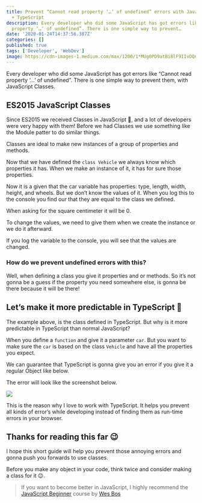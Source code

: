 ```yaml
---
title: Prevent “Cannot read property ‘…’ of undefined” errors with JavaScript Classes
  + TypeScript
description: Every developer who did some JavaScript has got errors like “Cannot read
  property ‘…’ of undefined”. There is one simple way to prevent…
date: '2020-01-24T14:37:56.387Z'
categories: []
published: true
tags: ['Developer', 'WebDev']
image: https://cdn-images-1.medium.com/max/1200/1*MUg0PD9atBi8lF9IIvDQnA.png
---
```



Every developer who did some JavaScript has got errors like “Cannot read property ‘…’ of undefined”. There is one simple way to prevent them, with JavaScript Classes.

## ES2015 JavaScript Classes

Since ES2015 we received Classes in JavaScript 🙌, and a lot of developers were very happy with them! Before we had Classes we use something like the Module patter to do similar things.

Classes are ideal to make new instances of a group of properties and methods.

Now that we have defined the `class Vehicle` we always know which properties it has. When we make an instance of it, it has for sure those properties.

Now it is a given that the car variable has properties: type, length, width, height, and wheels. But we don’t know the values of it. When you log this to the console you find our that they are equal to the class we defined.

When asking for the square centimeter it will be 0.

To change the values, we need to give them when we create the instance or we do it afterward.

If you log the variable to the console, you will see that the values are changed.

### How do we prevent undefined errors with this?

Well, when defining a class you give it properties and or methods. So it’s not gonna be a guess if the property you need somewhere else, is gonna be there because it will be there!

## Let’s make it more predictable in TypeScript 🙌

The example above, is the class defined in TypeScript. But why is it more predictable in TypeScript than normal JavaScript?

When you define a `function` and give it a parameter `car`. But you want to make sure the `car` is based on the class `Vehicle` and have all the properties you expect.

We can guarantee that TypeScript is gonna give you an error if you give it a regular Object like below.

The error will look like the screenshot below.

![](https://cdn-images-1.medium.com/max/1200/1*tyBYnPiSz8TDRPXXKJr01A.png)

This is the reason why I love to work with TypeScript. It helps you prevent all kinds of error’s while developing instead of finding them as run-time errors in your browser.

## Thanks for reading this far 😉

I hope this short guide will help you prevent those annoying errors and gonna push you forwards to use classes.

Before you make any object in your code, think twice and consider making a class for it 😉.

> If you want to become better in JavaScript, I highly recommend the [JavaScript Beginner](https://BeginnerJavaScript.com/friend/MRFRONTEND) course by [Wes Bos](https://medium.com/u/86a55cd7983b)
